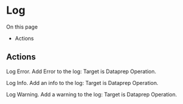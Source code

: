 # Log

On this page 

  * Actions





## Actions

Log Error. Add Error to the log: Target is Dataprep Operation.

Log Info. Add an info to the log: Target is Dataprep Operation.

Log Warning. Add a warning to the log: Target is Dataprep Operation.

